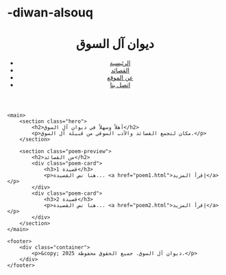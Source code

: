 # -diwan-alsouq
<!DOCTYPE html>
<html lang="ar">
<head>
    <meta charset="UTF-8">
    <meta name="viewport" content="width=device-width, initial-scale=1.0">
    <title>ديوان آل السوق</title>
    <link rel="stylesheet" href="style.css">
</head>
<body>
    <header>
        <div class="container">
            <h1>ديوان آل السوق</h1>
            <nav>
                <ul>
                    <li><a href="index.html">الرئيسية</a></li>
                    <li><a href="poems.html">القصائد</a></li>
                    <li><a href="about.html">عن الموقع</a></li>
                    <li><a href="contact.html">اتصل بنا</a></li>
                </ul>
            </nav>
        </div>
    </header>

    <main>
        <section class="hero">
            <h2>أهلاً وسهلاً في ديوان آل السوق</h2>
            <p>مكان لتجمع القصائد والأدب السوقي من قبيلة آل السوق.</p>
        </section>

        <section class="poem-preview">
            <h2>من القصائد</h2>
            <div class="poem-card">
                <h3>قصيدة 1</h3>
                <p>هنا نص القصيدة... <a href="poem1.html">إقرأ المزيد</a></p>
            </div>
            <div class="poem-card">
                <h3>قصيدة 2</h3>
                <p>هنا نص القصيدة... <a href="poem2.html">إقرأ المزيد</a></p>
            </div>
        </section>
    </main>

    <footer>
        <div class="container">
            <p>&copy; 2025 ديوان آل السوق. جميع الحقوق محفوظة.</p>
        </div>
    </footer>
</body>
</html>